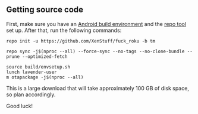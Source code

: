 ## Getting source code

First, make sure you have an [Android build environment](https://source.android.com/setup/build/initializing) and the [repo tool](https://source.android.com/setup/build/downloading) set up. After that, run the following commands:

```
repo init -u https://github.com/XenStuff/fuck_roku -b tm
```

```
repo sync -j$(nproc --all) --force-sync --no-tags --no-clone-bundle --prune --optimized-fetch
```

```
source build/envsetup.sh
lunch lavender-user
m otapackage -j$(nproc --all)
```

This is a large download that will take approximately 100 GB of disk space, so plan accordingly.

Good luck!
